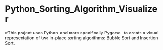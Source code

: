 # Python_Sorting_Algorithm_Visualizer

#This project uses Python-and more specifically Pygame- to create a visual representation of two in-place sorting algorithms: Bubble Sort and Insertion Sort.
